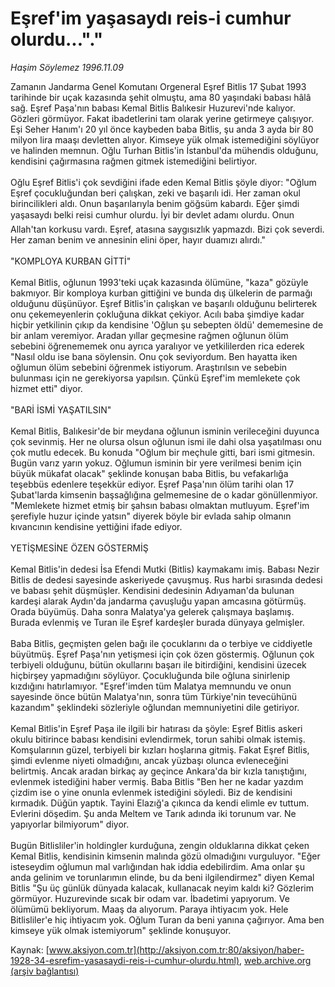 # Eşref'im yaşasaydı reis-i cumhur olurdu..."."

*Haşim Söylemez 1996.11.09*

<font class="agenda2NewsSpot">
 Zamanın Jandarma Genel Komutanı Orgeneral Eşref Bitlis 17 Şubat 1993 tarihinde bir uçak kazasında şehit olmuştu, ama 80 yaşındaki babası  hâlâ sağ.
</font>
<font class="newsDetail">
 Eşref Paşa'nın babası Kemal Bitlis Balıkesir Huzurevi'nde kalıyor. Gözleri görmüyor. Fakat ibadetlerini tam olarak yerine getirmeye çalışıyor. Eşi Seher Hanım'ı 20 yıl önce kaybeden baba Bitlis, şu anda 3 ayda bir 80 milyon lira maaşı devletten alıyor. Kimseye yük olmak istemediğini söylüyor ve halinden memnun. Oğlu Turhan Bitlis'in İstanbul'da mühendis olduğunu, kendisini çağırmasına rağmen gitmek istemediğini belirtiyor.
 <br/>
 <br/>
 Oğlu Eşref Bitlis'i çok sevdiğini ifade eden Kemal Bitlis şöyle diyor: "Oğlum Eşref çocukluğundan beri çalışkan, zeki ve başarılı idi. Her zaman okul birincilikleri aldı. Onun başarılarıyla benim göğsüm kabardı. Eğer şimdi yaşasaydı belki reisi cumhur olurdu. İyi bir devlet adamı olurdu. Onun Allah'tan korkusu vardı. Eşref, atasına saygısızlık yapmazdı. Bizi çok severdi. Her zaman benim ve annesinin elini öper, hayır duamızı alırdı."
 <br/>
 <br/>
 "KOMPLOYA KURBAN GİTTİ"
 <br/>
 <br/>
 Kemal Bitlis, oğlunun 1993'teki uçak kazasında ölümüne, "kaza" gözüyle bakmıyor. Bir komploya kurban gittiğini ve bunda dış ülkelerin de parmağı olduğunu düşünüyor. Eşref Bitlis'in çalışkan ve başarılı olduğunu belirterek onu çekemeyenlerin çokluğuna dikkat çekiyor. Acılı baba şimdiye kadar hiçbir yetkilinin çıkıp da kendisine 'Oğlun şu sebepten öldü' dememesine de bir anlam veremiyor. Aradan yıllar geçmesine rağmen oğlunun ölüm sebebini öğrenememek onu ayrıca yaralıyor ve yetkililerden rica ederek "Nasıl oldu ise bana söylensin. Onu çok seviyordum. Ben hayatta iken oğlumun ölüm sebebini öğrenmek istiyorum. Araştırılsın ve sebebin bulunması için ne gerekiyorsa yapılsın. Çünkü Eşref'im memlekete çok hizmet etti" diyor.
 <br/>
 <br/>
 "BARİ İSMİ YAŞATILSIN"
 <br/>
 <br/>
 Kemal Bitlis, Balıkesir'de bir meydana oğlunun isminin verileceğini duyunca çok sevinmiş. Her ne olursa olsun oğlunun ismi ile dahi olsa yaşatılması onu çok mutlu edecek. Bu konuda "Oğlum bir meçhule gitti, bari ismi gitmesin. Bugün varız yarın yokuz. Oğlumun isminin bir yere verilmesi benim için büyük mükafat olacak" şeklinde konuşan baba Bitlis, bu vefakarlığa teşebbüs edenlere teşekkür ediyor. Eşref Paşa'nın ölüm tarihi olan 17 Şubat'larda kimsenin başsağlığına gelmemesine de o kadar gönüllenmiyor. "Memlekete hizmet etmiş bir şahsın babası olmaktan mutluyum. Eşref'im şerefiyle huzur içinde yatsın" diyerek böyle bir evlada sahip olmanın kıvancının kendisine yettiğini ifade ediyor.
 <br/>
 <br/>
 YETİŞMESİNE ÖZEN GÖSTERMİŞ
 <br/>
 <br/>
 Kemal Bitlis'in dedesi İsa Efendi Mutki (Bitlis) kaymakamı imiş. Babası Nezir Bitlis de dedesi sayesinde askeriyede çavuşmuş. Rus harbi sırasında dedesi ve babası şehit düşmüşler. Kendisini dedesinin Adıyaman'da bulunan kardeşi alarak Aydın'da jandarma çavuşluğu yapan amcasına götürmüş. Orada büyümüş. Daha sonra Malatya'ya gelerek çalışmaya başlamış. Burada evlenmiş ve Turan ile Eşref kardeşler burada dünyaya gelmişler.
 <br/>
 <br/>
 Baba Bitlis, geçmişten gelen bağı ile çocuklarını da o terbiye ve ciddiyetle büyütmüş. Eşref Paşa'nın yetişmesi için çok özen göstermiş. Oğlunun çok terbiyeli olduğunu, bütün okullarını başarı ile bitirdiğini, kendisini üzecek hiçbirşey yapmadığını söylüyor. Çocukluğunda bile oğluna sinirlenip kızdığını hatırlamıyor. "Eşref'imden tüm Malatya memnundu ve onun sayesinde önce bütün Malatya'nın, sonra tüm Türkiye'nin tevecühünü kazandım" şeklindeki sözleriyle oğlundan memnuniyetini dile getiriyor.
 <br/>
 <br/>
 Kemal Bitlis'in Eşref Paşa ile ilgili bir hatırası da şöyle: Eşref Bitlis askeri okulu bitirince babası kendisini evlendirmek, torun sahibi olmak istemiş. Komşularının güzel, terbiyeli bir kızları hoşlarına gitmiş. Fakat Eşref Bitlis, şimdi evlenme niyeti olmadığını, ancak yüzbaşı olunca evleneceğini belirtmiş. Ancak aradan birkaç ay geçince Ankara'da bir kızla tanıştığını, evlenmek istediğini haber vermiş. Baba Bitlis "Ben her ne kadar yazdım çizdim ise o yine onunla evlenmek istediğini söyledi. Biz de kendisini kırmadık. Düğün yaptık. Tayini Elazığ'a çıkınca da kendi elimle ev tuttum. Evlerini döşedim. Şu anda Meltem ve Tarık adında iki torunum var. Ne yapıyorlar bilmiyorum" diyor.
 <br/>
 <br/>
 Bugün Bitlisliler'in holdingler kurduğuna, zengin olduklarına dikkat çeken Kemal Bitlis, kendisinin kimsenin malında gözü olmadığını vurguluyor. "Eğer isteseydim oğlumun mal varlığından hak iddia edebilirdim. Ama onlar şu anda gelinim ve torunlarımın elinde, bu da beni ilgilendirmez" diyen Kemal Bitlis "Şu üç günlük dünyada kalacak, kullanacak neyim kaldı ki? Gözlerim görmüyor. Huzurevinde sıcak bir odam var. İbadetimi yapıyorum. Ve ölümümü bekliyorum. Maaş da alıyorum. Paraya ihtiyacım yok. Hele Bitlisliler'e hiç ihtiyacım yok. Oğlum Turan da beni yanına çağırıyor. Ama ben kimseye yük olmak istemiyorum" şeklinde konuşuyor.
 <br/>
</font>

Kaynak: [www.aksiyon.com.tr](http://aksiyon.com.tr:80/aksiyon/haber-1928-34-esrefim-yasasaydi-reis-i-cumhur-olurdu.html), [web.archive.org (arşiv bağlantısı)](http://web.archive.org/web/20101009041042/http://aksiyon.com.tr:80/aksiyon/haber-1928-34-esrefim-yasasaydi-reis-i-cumhur-olurdu.html)
